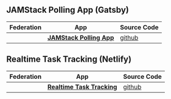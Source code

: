 ## JAMStack Polling App (Gatsby)

| **Federation** | **App** | **Source Code**|
|----------- |----------|------------|
|            | [**JAMStack Polling App**](http://d1v71awf1hnoi8.cloudfront.net)|[github](https://github.com/Macrometacorp/tutorial-jamstack-pollingapp)|


## Realtime Task Tracking (Netlify)

| **Federation** | **App** | **Source Code**|
|----------- |----------|------------|
|            | [**Realtime Task Tracking**](http://netlifyc8.gdn.s3-website-us-east-1.amazonaws.com/)|[github](https://github.com/Macrometacorp/tutorial-netlify-c8-example)|